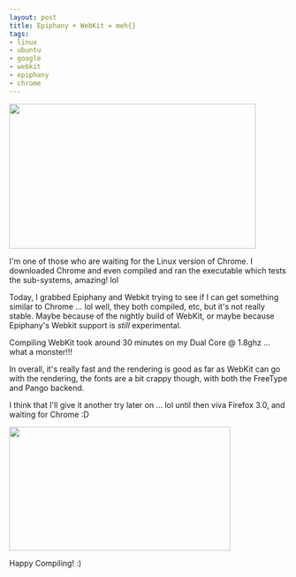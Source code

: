 ```yaml
--- 
layout: post
title: Epiphany + WebKit = meh{}
tags: 
- linux
- ubuntu
- google
- webkit
- epiphany
- chrome
---
```

<a class="image" href="{{ site.url }}/images/2008/09/about_epiphany.jpg"><img class="size-full wp-image-339 aligncenter" title="about_epiphany" src="{{ site.url }}/images/2008/09/about_epiphany.jpg" alt="" width="446" height="262" /></a>

I'm one of those who are waiting for the Linux version of Chrome. I downloaded Chrome and even compiled and ran the executable which tests the sub-systems, amazing! lol

Today, I grabbed Epiphany and Webkit trying to see if I can get something similar to Chrome ... lol well, they both compiled, etc, but it's not really stable. Maybe because of the nightly build of WebKit, or maybe because Epiphany's Webkit support is *still* experimental.

Compiling WebKit took around 30 minutes on my Dual Core @ 1.8ghz ... what a monster!!!

In overall, it's really fast and the rendering is good as far as WebKit can go with the rendering, the fonts are a bit crappy though, with both the FreeType and Pango backend.

I think that I'll give it another try later on ... lol until then viva Firefox 3.0, and waiting for Chrome :D

<a class="image" href="{{ site.url }}/images/2008/09/linux_games_epiphany.jpg"><img class="alignnone size-thumbnail wp-image-340" title="linux_games_epiphany" src="{{ site.url }}/images/2008/09/linux_games_epiphany-400x224.jpg" alt="" width="400" height="224" /></a>

Happy Compiling! :)
